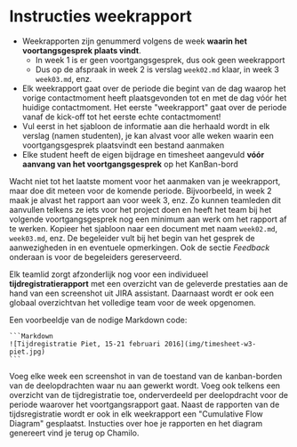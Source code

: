 # Instructies weekrapport

- Weekrapporten zijn genummerd volgens de week **waarin het voortangsgesprek plaats vindt**.
    - In week 1 is er geen voortgangsgesprek, dus ook geen weekrapport
    - Dus op de afspraak in week 2 is verslag `week02.md` klaar, in week 3 `week03.md`, enz.
- Elk weekrapport gaat over de periode die begint van de dag waarop het vorige contactmoment heeft plaatsgevonden tot en met de dag vóór het huidige contactmoment. Het eerste "weekrapport" gaat over de periode vanaf de kick-off tot het eerste echte contactmoment!
- Vul eerst in het sjabloon de informatie aan die herhaald wordt in elk verslag (namen studenten), je kan alvast voor alle weken waarin een voortgangsgesprek plaatsvindt een bestand aanmaken
- Elke student heeft de eigen bijdrage en timesheet aangevuld **vóór aanvang van het voortgangsgesprek** op het KanBan-bord

Wacht niet tot het laatste moment voor het aanmaken van je weekrapport, maar doe dit meteen voor de komende periode. Bijvoorbeeld, in week 2 maak je alvast het rapport aan voor week 3, enz. Zo kunnen teamleden dit aanvullen telkens ze iets voor het project doen en heeft het team bij het volgende voortgangsgesprek nog een minimum aan werk om het rapport af te werken. Kopieer het sjabloon naar een document met naam `week02.md`, `week03.md`, enz. De begeleider vult bij het begin van het gesprek de aanwezigheden in en eventuele opmerkingen. Ook de sectie *Feedback* onderaan is voor de begeleiders gereserveerd.

Elk teamlid zorgt afzonderlijk nog voor een individueel **tijdregistratierapport** met een overzicht van de geleverde prestaties aan de hand van een screenshot uit JIRA assistant. Daarnaast wordt er ook een globaal overzichtvan het volledige team voor de week opgenomen.

Een voorbeeldje van de nodige Markdown code:

    ```Markdown
    ![Tijdregistratie Piet, 15-21 februari 2016](img/timesheet-w3-piet.jpg)
    ```

Voeg elke week een screenshot in van de toestand van de kanban-borden van de deelopdrachten waar nu aan gewerkt wordt. Voeg ook telkens een overzicht van de tijdregistratie toe, onderverdeeld per deelopdracht voor de periode waarover het voortgangsrapport gaat. Naast de rapporten van de tijdsregistratie wordt er ook in elk weekrapport een "Cumulative Flow Diagram" gesplaatst. Instucties over hoe je rapporten en het diagram genereert vind je terug op Chamilo.
